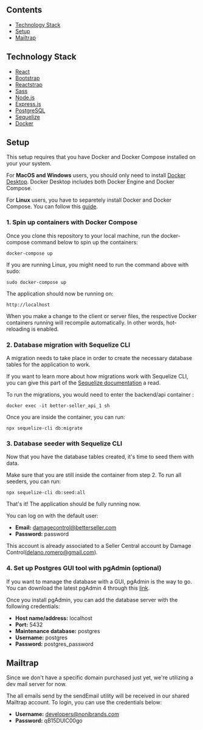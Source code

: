 ## Contents
- [Technology Stack](https://gitlab.com/noni-brands/better-seller/-/edit/develop/README.md#technology-stack)
- [Setup](https://gitlab.com/noni-brands/better-seller/-/edit/develop/README.md#setup)
- [Mailtrap](https://gitlab.com/noni-brands/better-seller/-/edit/develop/README.md#mailtrap)

## Technology Stack

- [React](https://reactjs.org/)
- [Bootstrap](https://getbootstrap.com/docs/4.5/getting-started/introduction/)
- [Reactstrap](https://reactstrap.github.io/)
- [Sass](https://sass-lang.com/)
- [Node.js](https://nodejs.org/)
- [Express.js](https://expressjs.com/)
- [PostgreSQL](https://www.postgresql.org/)
- [Sequelize](https://sequelize.org/)
- [Docker](https://www.docker.com/)

## Setup

This setup requires that you have Docker and Docker Compose installed on your your system.

For **MacOS and Windows** users, you should only need to install [Docker Desktop](https://www.docker.com/products/docker-desktop). Docker Desktop includes both Docker Engine and Docker Compose.

For **Linux** users, you have to separetely install Docker and Docker Compose. You can follow this [guide](https://docs.docker.com/compose/install/). 

### 1. Spin up containers with Docker Compose
Once you clone this repository to your local machine, run the docker-compose command below to spin up the containers:

```
docker-compose up
```

If you are running Linux, you might need to run the command above with sudo:

```
sudo docker-compose up
```

The application should now be running on:

```
http://localhost
```

When you make a change to the client or server files, the respective Docker containers running will recompile automatically. In other words, hot-reloading is enabled.

### 2. Database migration with Sequelize CLI

A migration needs to take place in order to create the necessary database tables for the application to work.

If you want to learn more about how migrations work with Sequelize CLI, you can give this part of the [Sequelize documentation](https://sequelize.org/master/manual/migrations.html) a read.

To run the migrations, you would need to enter the backend/api container :

```
docker exec -it better-seller_api_1 sh
```

Once you are inside the container, you can run:
```
npx sequelize-cli db:migrate
```

### 3. Database seeder with Sequelize CLI
Now that you have the database tables created, it's time to seed them with data. 

Make sure that you are still inside the container from step 2. To run all seeders, you can run:

```
npx sequelize-cli db:seed:all
```
That's it! The application should be fully running now. 

You can log on with the default user:

- **Email:** damagecontrol@betterseller.com
- **Password:** password

This account is already associated to a Seller Central account by Damage Control(delano.romero@gmail.com).

### 4. Set up Postgres GUI tool with pgAdmin (optional)

If you want to manage the database with a GUI, pgAdmin is the way to go. You can download the latest pgAdmin 4 through this [link](https://www.pgadmin.org/download/).

Once you install pgAdmin, you can add the database server with the following credentials:

- **Host name/address:** localhost
- **Port:** 5432
- **Maintenance database:** postgres
- **Username:** postgres
- **Password:** postgres_password

## Mailtrap
Since we don't have a specific domain purchased just yet, we're utilizing a dev mail server for now. 

The all emails send by the sendEmail utility will be received in our shared Mailtrap account. To login, you can use the credentials below:
- **Username:** developers@nonibrands.com
- **Password:** qB15DUlC00go
